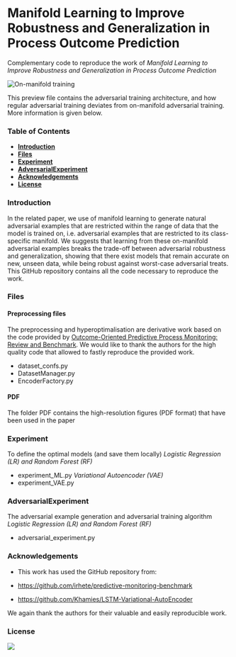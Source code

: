 # Manifold Learning to Improve Robustness and Generalization in Process Outcome Prediction

Complementary code to reproduce the work of *Manifold Learning to Improve Robustness and Generalization in Process Outcome Prediction*

![On-manifold training](https://user-images.githubusercontent.com/75080516/229730705-bc4970fa-1f52-4fc5-ba20-51e5a6e89b6a.PNG)

This preview file contains the adversarial training architecture, and how regular adversarial training deviates from on-manifold adversarial training. More information is given below.

### Table of Contents

- **[Introduction](#Introduction)**
- **[Files](#Files)**
- **[**Experiment**](#Experiment)**
- **[**AdversarialExperiment**](#AdversarialExperiment)**
- **[Acknowledgements](#Acknowledgements)**
- **[License](#License)** 



### Introduction

In the related paper, we use of manifold learning to generate natural adversarial examples that are restricted within the range of data that the model is trained on, i.e. adversarial examples that are restricted to its class-specific manifold. We suggests that learning from these on-manifold adversarial examples breaks the trade-off between adversarial robustness and generalization, showing that there exist models that remain accurate on new, unseen data, while being robust against worst-case adversarial treats. This GitHub repository contains all the code necessary to reproduce the work.

### Files

#### Preprocessing files

The preprocessing and hyperoptimalisation are derivative work based on the code provided by [Outcome-Oriented Predictive Process Monitoring: Review and Benchmark](https://github.com/irhete/predictive-monitoring-benchmark).
We would like to thank the authors for the high quality code that allowed to fastly reproduce the provided work.
- dataset_confs.py
- DatasetManager.py
- EncoderFactory.py

#### PDF
The folder PDF contains the high-resolution figures (PDF format) that have been used in the paper

### Experiment 
To define the optimal models (and save them locally)
*Logistic Regression (LR) and Random Forest (RF)*
- experiment_ML.py
*Variational Autoencoder (VAE)*
- experiment_VAE.py

### AdversarialExperiment
The adversarial example generation and adversarial training algorithm
*Logistic Regression (LR) and Random Forest (RF)*
- adversarial_experiment.py

### Acknowledgements

- This work has used the GitHub repository from:

- https://github.com/irhete/predictive-monitoring-benchmark
- https://github.com/Khamies/LSTM-Variational-AutoEncoder

We again thank the authors for their valuable and easily reproducible work.

### License 

![](https://img.shields.io/github/license/AlexanderPaulStevens/ManifoldLearningPPM)
